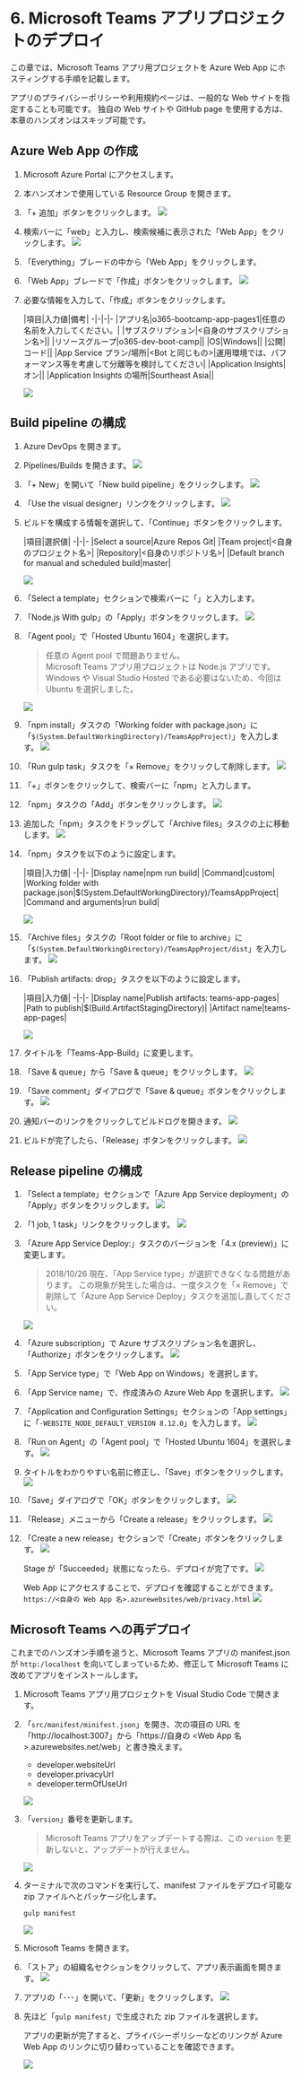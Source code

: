 # 6. Microsoft Teams アプリプロジェクトのデプロイ
この章では、Microsoft Teams アプリ用プロジェクトを Azure Web App にホスティングする手順を記載します。

アプリのプライバシーポリシーや利用規約ページは、一般的な Web サイトを指定することも可能です。
独自の Web サイトや GitHub page を使用する方は、本章のハンズオンはスキップ可能です。

## Azure Web App の作成
1. Microsoft Azure Portal にアクセスします。
2. 本ハンズオンで使用している Resource Group を開きます。
3. 「+ 追加」ボタンをクリックします。
    ![](assets/6-1-1.png)

4. 検索バーに「web」と入力し、検索候補に表示された「Web App」をクリックします。
    ![](assets/6-1-2.png)

5. 「Everything」ブレードの中から「Web App」をクリックします。
6. 「Web App」ブレードで「作成」ボタンをクリックします。
    ![](assets/6-1-3.png)

7. 必要な情報を入力して、「作成」ボタンをクリックします。

    |項目|入力値|備考|
    -|-|-|-
    |アプリ名|o365-bootcamp-app-pages1|任意の名前を入力してください。|
    |サブスクリプション|<自身のサブスクリプション名>||
    |リソースグループ|o365-dev-boot-camp||
    |OS|Windows||
    |公開|コード||
    |App Service プラン/場所|<Bot と同じもの>|運用環境では、パフォーマンス等を考慮して分離等を検討してください|
    |Application Insights|オン||
    |Application Insights の場所|Sourtheast Asia||

    ![](assets/6-1-4.png)

## Build pipeline の構成

1. Azure DevOps を開きます。
2. Pipelines/Builds を開きます。
    ![](assets/6-2-1.png)

3. 「+ New」を開いて「New build pipeline」をクリックします。
    ![](assets/6-2-2.png)

4. 「Use the visual designer」リンクをクリックします。
    ![](assets/6-2-3.png)

5. ビルドを構成する情報を選択して、「Continue」ボタンをクリックします。

    |項目|選択値|
    -|-|-
    |Select a source|Azure Repos Git|
    |Team project|<自身のプロジェクト名>|
    |Repository|<自身のリポジトリ名>|
    |Default branch for manual and scheduled build|master|

    ![](assets/6-2-4.png)

6. 「Select a template」セクションで検索バーに「」と入力します。
7. 「Node.js With gulp」の「Apply」ボタンをクリックします。
    ![](assets/6-2-5.png)

8. 「Agent pool」で「Hosted Ubuntu 1604」を選択します。
    > 任意の Agent pool で問題ありません。  
    Microsoft Teams アプリ用プロジェクトは Node.js アプリです。Windows や Visual Studio Hosted である必要はないため、今回は Ubuntu を選択しました。

    ![](assets/6-2-6.png)

9. 「npm install」タスクの「Working folder with package.json」に「`$(System.DefaultWorkingDirectory)/TeamsAppProject)`」を入力します。
    ![](assets/6-2-7.png)

10. 「Run gulp task」タスクを「× Remove」をクリックして削除します。
    ![](assets/6-2-8.png)

11. 「+」ボタンをクリックして、検索バーに「npm」と入力します。
12. 「npm」タスクの「Add」ボタンをクリックします。
    ![](assets/6-2-9.png)

13. 追加した「npm」タスクをドラッグして「Archive files」タスクの上に移動します。
    ![](assets/6-2-10.png)

14. 「npm」タスクを以下のように設定します。

    |項目|入力値|
    -|-|-
    |Display name|npm run build|
    |Command|custom|
    |Working folder with package.json|$(System.DefaultWorkingDirectory)/TeamsAppProject|
    |Command and arguments|run build|

    ![](assets/6-2-11.png)

15. 「Archive files」タスクの「Root folder or file to archive」に「`$(System.DefaultWorkingDirectory)/TeamsAppProject/dist`」を入力します。
    ![](assets/6-2-12.png)

16. 「Publish artifacts: drop」タスクを以下のように設定します。

    |項目|入力値|
    -|-|-
    |Display name|Publish artifacts: teams-app-pages|
    |Path to publish|$(Build.ArtifactStagingDirectory)|
    |Artifact name|teams-app-pages|

    ![](assets/6-2-13.png)

17. タイトルを「Teams-App-Build」に変更します。
18. 「Save & queue」から「Save & queue」をクリックします。
    ![](assets/6-2-14.png)

19. 「Save comment」ダイアログで「Save & queue」ボタンをクリックします。
    ![](assets/6-2-15.png)

20. 通知バーのリンクをクリックしてビルドログを開きます。
    ![](assets/6-2-16.png)

21. ビルドが完了したら、「Release」ボタンをクリックします。
    ![](assets/6-2-17.png)

## Release pipeline の構成

1. 「Select a template」セクションで「Azure App Service deployment」の「Apply」ボタンをクリックします。
    ![](assets/6-3-1.png)

2. 「1 job, 1 task」リンクをクリックします。
    ![](assets/6-3-2.png)

3. 「Azure App Service Deploy:」タスクのバージョンを「4.x (preview)」に変更します。
    > 2018/10/26 現在、「App Service type」が選択できなくなる問題があります。
    この現象が発生した場合は、一度タスクを「× Remove」で削除して「Azure App Service Deploy」タスクを追加し直してください。

    ![](assets/6-3-3.png)

4. 「Azure subscription」で Azure サブスクリプション名を選択し、「Authorize」ボタンをクリックします。
    ![](assets/6-3-4.png)

5. 「App Service type」で「Web App on Windows」を選択します。
6. 「App Service name」で、作成済みの Azure Web App を選択します。
    ![](assets/6-3-5.png)

7. 「Application and Configuration Settings」セクションの「App settings」に「`-WEBSITE_NODE_DEFAULT_VERSION 8.12.0`」を入力します。
    ![](assets/6-3-6.png)

8. 「Run on Agent」の「Agent pool」で「Hosted Ubuntu 1604」を選択します。
    ![](assets/6-3-7.png)

9. タイトルをわかりやすい名前に修正し、「Save」ボタンをクリックします。
    ![](assets/6-3-8.png)

10. 「Save」ダイアログで「OK」ボタンをクリックします。
    ![](assets/6-3-9.png)

11. 「Release」メニューから「Create a release」をクリックします。
    ![](assets/6-3-10.png)

12. 「Create a new release」セクションで「Create」ボタンをクリックします。
    ![](assets/6-3-11.png)

    Stage が「Succeeded」状態になったら、デプロイが完了です。
    ![](assets/6-3-12.png)

    Web App にアクセスすることで、デプロイを確認することができます。
    `https://<自身の Web App 名>.azurewebsites/web/privacy.html`
    ![](assets/6-3-13.png)

## Microsoft Teams への再デプロイ

これまでのハンズオン手順を追うと、Microsoft Teams アプリの manifest.json が `http:/localhost` を向いてしまっているため、修正して Microsoft Teams に改めてアプリをインストールします。

1. Microsoft Teams アプリ用プロジェクトを Visual Studio Code で開きます。
3. 「`src/manifest/minifest.json`」を開き、次の項目の URL を「http://localhost:3007」から「https://自身の <Web App 名>.azurewebsites.net/web」と書き換えます。
    - developer.websiteUrl
    - developer.privacyUrl
    - developer.termOfUseUrl

    ![](assets/6-4-1.png)

4. 「`version`」番号を更新します。
    > Microsoft Teams アプリをアップデートする際は、この `version` を更新しないと、アップデートが行えません。

    ![](assets/6-4-2.png)

5. ターミナルで次のコマンドを実行して、manifest ファイルをデプロイ可能な zip ファイルへとパッケージ化します。

    ```
    gulp manifest
    ```

    ![](assets/6-4-3.png)

6. Microsoft Teams を開きます。
7. 「ストア」の組織名セクションをクリックして、アプリ表示画面を開きます。
    ![](assets/6-4-4.png)

8. アプリの「･･･」を開いて、「更新」をクリックします。
    ![](assets/6-4-5.png)

9. 先ほど「`gulp manifest`」で生成された zip ファイルを選択します。

    アプリの更新が完了すると、プライバシーポリシーなどのリンクが Azure Web App のリンクに切り替わっていることを確認できます。

    ![](assets/6-4-6.png)
